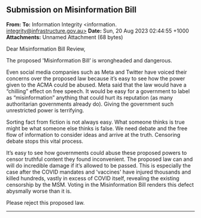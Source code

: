 ## Submission on Misinformation Bill

**From:**
**To:** Information Integrity <information. [integrity@infrastructure.gov.au>](mailto:information._integrity@infrastructure.gov.au)
**Date:** Sun, 20 Aug 2023 02:44:55 +1000
**Attachments:** Unnamed Attachment (68 bytes)

Dear Misinformation Bill Review,

The proposed 'Misinformation Bill’ is wrongheaded and dangerous.

Even social media companies such as Meta and Twitter have voiced their concerns over the proposed law because
it’s easy to see how the power given to the ACMA could be abused. Meta said that the law would have a “chilling”
effect on free speech. It would be easy for a government to label as “misinformation” anything that could hurt its
reputation (as many authoritarian governments already do). Giving the government such unrestricted power is
terrifying.

Sorting fact from fiction is not always easy. What someone thinks is true might be what someone else thinks is false.
We need debate and the free flow of information to consider ideas and arrive at the truth. Censoring debate stops this
vital process.

It’s easy to see how governments could abuse these proposed powers to censor truthful content they found
inconvenient. The proposed law can and will do incredible damage if it’s allowed to be passed. This is especially the
case after the COVID mandates and 'vaccines' have injured thousands and killed hundreds, vastly in excess of
COVID itself, revealing the existing censorship by the MSM. Voting in the Misinformation Bill renders this defect
abysmally worse than it is.

Please reject this proposed law.


-----

